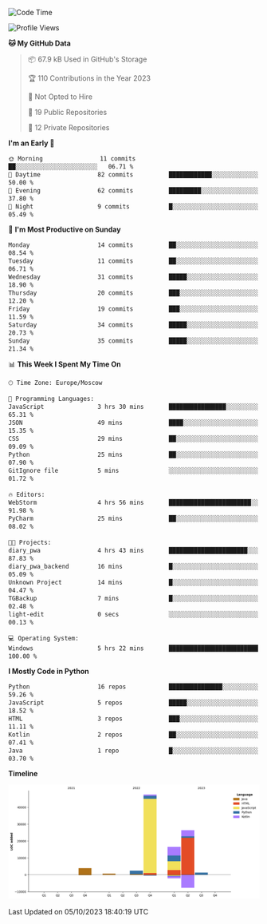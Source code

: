 <!--START_SECTION:waka-->
![Code Time](http://img.shields.io/badge/Code%20Time-132%20hrs%2018%20mins-blue)

![Profile Views](http://img.shields.io/badge/Profile%20Views-0-blue)

**🐱 My GitHub Data** 

> 📦 67.9 kB Used in GitHub's Storage 
 > 
> 🏆 110 Contributions in the Year 2023
 > 
> 🚫 Not Opted to Hire
 > 
> 📜 19 Public Repositories 
 > 
> 🔑 12 Private Repositories 
 > 
**I'm an Early 🐤** 

```text
🌞 Morning                11 commits          ██░░░░░░░░░░░░░░░░░░░░░░░   06.71 % 
🌆 Daytime                82 commits          ████████████░░░░░░░░░░░░░   50.00 % 
🌃 Evening                62 commits          █████████░░░░░░░░░░░░░░░░   37.80 % 
🌙 Night                  9 commits           █░░░░░░░░░░░░░░░░░░░░░░░░   05.49 % 
```
📅 **I'm Most Productive on Sunday** 

```text
Monday                   14 commits          ██░░░░░░░░░░░░░░░░░░░░░░░   08.54 % 
Tuesday                  11 commits          ██░░░░░░░░░░░░░░░░░░░░░░░   06.71 % 
Wednesday                31 commits          █████░░░░░░░░░░░░░░░░░░░░   18.90 % 
Thursday                 20 commits          ███░░░░░░░░░░░░░░░░░░░░░░   12.20 % 
Friday                   19 commits          ███░░░░░░░░░░░░░░░░░░░░░░   11.59 % 
Saturday                 34 commits          █████░░░░░░░░░░░░░░░░░░░░   20.73 % 
Sunday                   35 commits          █████░░░░░░░░░░░░░░░░░░░░   21.34 % 
```


📊 **This Week I Spent My Time On** 

```text
🕑︎ Time Zone: Europe/Moscow

💬 Programming Languages: 
JavaScript               3 hrs 30 mins       ████████████████░░░░░░░░░   65.31 % 
JSON                     49 mins             ████░░░░░░░░░░░░░░░░░░░░░   15.35 % 
CSS                      29 mins             ██░░░░░░░░░░░░░░░░░░░░░░░   09.09 % 
Python                   25 mins             ██░░░░░░░░░░░░░░░░░░░░░░░   07.90 % 
GitIgnore file           5 mins              ░░░░░░░░░░░░░░░░░░░░░░░░░   01.72 % 

🔥 Editors: 
WebStorm                 4 hrs 56 mins       ███████████████████████░░   91.98 % 
PyCharm                  25 mins             ██░░░░░░░░░░░░░░░░░░░░░░░   08.02 % 

🐱‍💻 Projects: 
diary_pwa                4 hrs 43 mins       ██████████████████████░░░   87.83 % 
diary_pwa_backend        16 mins             █░░░░░░░░░░░░░░░░░░░░░░░░   05.09 % 
Unknown Project          14 mins             █░░░░░░░░░░░░░░░░░░░░░░░░   04.47 % 
TGBackup                 7 mins              █░░░░░░░░░░░░░░░░░░░░░░░░   02.48 % 
light-edit               0 secs              ░░░░░░░░░░░░░░░░░░░░░░░░░   00.13 % 

💻 Operating System: 
Windows                  5 hrs 22 mins       █████████████████████████   100.00 % 
```

**I Mostly Code in Python** 

```text
Python                   16 repos            ███████████████░░░░░░░░░░   59.26 % 
JavaScript               5 repos             █████░░░░░░░░░░░░░░░░░░░░   18.52 % 
HTML                     3 repos             ███░░░░░░░░░░░░░░░░░░░░░░   11.11 % 
Kotlin                   2 repos             ██░░░░░░░░░░░░░░░░░░░░░░░   07.41 % 
Java                     1 repo              █░░░░░░░░░░░░░░░░░░░░░░░░   03.70 % 
```



**Timeline**

![Lines of Code chart](https://raw.githubusercontent.com/Adlemex/Adlemex/main/assets/bar_graph.png)


 Last Updated on 05/10/2023 18:40:19 UTC
<!--END_SECTION:waka-->
